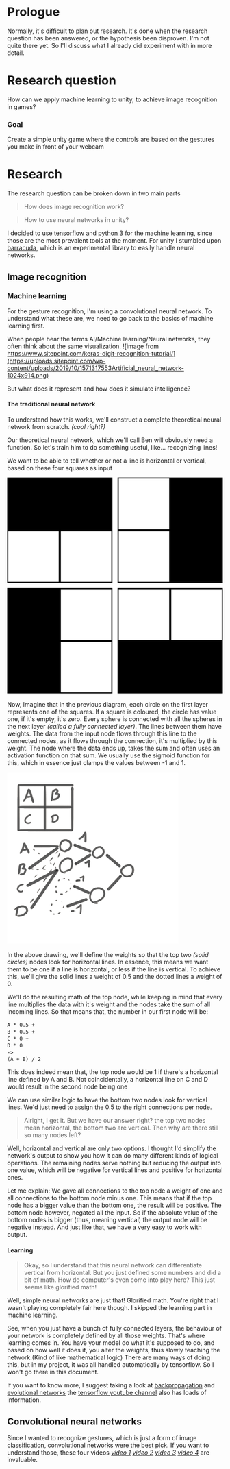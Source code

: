 # Prologue
Normally, it's difficult to plan out research. It's done when the research question has been answered, or the hypothesis been disproven.
I'm not quite there yet. So I'll discuss what I already did experiment with in more detail.


# Research question
How can we apply machine learning to unity, to achieve image recognition in games?
### Goal
Create a simple unity game where the controls are based on the gestures you make in front of your webcam

# Research
The research question can be broken down in two main parts
> How does image recognition work?

> How to use neural networks in unity?

I decided to use [tensorflow](https://www.tensorflow.org/) and [python 3](https://www.python.org/) for the machine learning, since those are the most prevalent tools at the moment. 
For unity I stumbled upon [barracuda](https://docs.unity3d.com/Packages/com.unity.barracuda@1.2/manual/index.html), which is an experimental library to easily handle neural networks.

## Image recognition
### Machine learning
For the gesture recognition, I'm using a convolutional neural network. To understand what these are, we need to go back to the basics of machine learning first.

When people hear the terms AI/Machine learning/Neural networks, they often think about the same visualization.
![image from https://www.sitepoint.com/keras-digit-recognition-tutorial/](https://uploads.sitepoint.com/wp-content/uploads/2019/10/1571317553Artificial_neural_network-1024x914.png)

But what does it represent and how does it simulate intelligence?

#### The traditional neural network
To understand how this works, we'll construct a complete theoretical neural network from scratch. *(cool right?)* 

Our theoretical neural network, which we'll call Ben will obviously need a function. So let's train him to do something useful, like... recognizing lines!

We want to be able to tell whether or not a line is horizontal or vertical, based on these four squares as input

![Four 4x4 grids](/git_images/All_possibilities.png)

Now, Imagine that in the previous diagram, each circle on the first layer represents one of the squares. If a square is coloured, the circle has value one, if it's empty, it's zero. Every sphere is connected with all the spheres in the next layer *(called a fully connected layer)*. The lines between them have weights. The data from the input node flows through this line to the connected nodes, as it flows through the connection, it's multiplied by this weight. The node where the data ends up, takes the sum and often uses an activation function on that sum. We usually use the sigmoid function for this, which in essence just clamps the values between -1 and 1.

![Neural network sketch](/git_images/SimpleNet.png)

In the above drawing, we'll define the weights so that the top two *(solid circles)* nodes look for horizontal lines. In essence, this means we want them to be one if a line is horizontal, or less if the line is vertical.
To achieve this, we'll give the solid lines a weight of 0.5 and the dotted lines a weight of 0. 

We'll do the resulting math of the top node, while keeping in mind that every line multiplies the data with it's weight and the nodes take the sum of all incoming lines.
So that means that, the number in our first node will be:
```
A * 0.5 + 
B * 0.5 +
C * 0 +
D * 0
->
(A + B) / 2
```

This does indeed mean that, the top node would be 1 if there's a horizontal line defined by A and B. Not coincidentally, a horizontal line on C and D would result in the second node being one

We can use similar logic to have the bottom two nodes look for vertical lines. We'd just need to assign the 0.5 to the right connections per node.

> Alright, I get it. But we have our answer right? the top two nodes mean horizontal, the bottom two are vertical.
> Then why are there still so many nodes left?

Well, horizontal and vertical are only two options. I thought I'd simplify the network's output to show you how it can do many different kinds of logical operations. The remaining nodes serve nothing but reducing the output into one value, which will be negative for vertical lines and positive for horizontal ones.

Let me explain: We gave all connections to the top node a weight of one and all connections to the bottom node minus one. This means that if the top node has a bigger value than the bottom one, the result will be positive. The bottom node however, negated all the input. So if the absolute value of the bottom nodes is bigger (thus, meaning vertical) the output node will be negative instead. And just like that, we have a very easy to work with output.

#### Learning

> Okay, so I understand that this neural network can differentiate vertical from horizontal. But you just defined some numbers and did a bit of math. How do computer's even come into play here? This just seems like glorified math!

Well, simple neural networks are just that! Glorified math. 
You're right that I wasn't playing completely fair here though. I skipped the learning part in machine learning. 

See, when you just have a bunch of fully connected layers, the behaviour of your network is completely defined by all those weights. That's where learning comes in. You have your model do what it's supposed to do, and based on how well it does it, you alter the weights, thus slowly teaching the network.(Kind of like mathematical logic)
There are many ways of doing this, but in my project, it was all handled automatically by tensorflow. So I won't go there in this document.

If you want to know more, I suggest taking a look at [backpropagation](https://en.wikipedia.org/wiki/Backpropagation) and [evolutional networks](https://en.wikipedia.org/wiki/Neuroevolution) the [tensorflow youtube channel](https://www.youtube.com/channel/UC0rqucBdTuFTjJiefW5t-IQ) also has loads of information.

## Convolutional neural networks

Since I wanted to recognize gestures, which is just a form of image classification, convolutional networks were the best pick.
If you want to understand those, these four videos *[video 1](https://youtu.be/fNxaJsNG3-s) [video 2](https://www.youtube.com/watch?v=bemDFpNooA8) [video 3](https://www.youtube.com/watch?v=x_VrgWTKkiM&t=212s) [video 4](https://www.youtube.com/watch?v=u2TjZzNuly8)* are invaluable.



